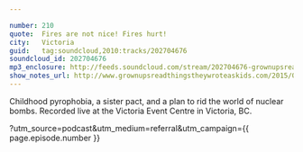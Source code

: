 ```yaml
---

number: 210
quote:  Fires are not nice! Fires hurt!
city:   Victoria
guid:   tag:soundcloud,2010:tracks/202704676
soundcloud_id: 202704676
mp3_enclosure: http://feeds.soundcloud.com/stream/202704676-grownupsreadthingstheywroteaskids-s2e10.mp3
show_notes_url: http://www.grownupsreadthingstheywroteaskids.com/2015/04/episode-210-fires-are-not-nice-fires-hurt-victoria/
---
```


Childhood pyrophobia, a sister pact, and a plan to rid the world of nuclear bombs. Recorded live at the Victoria Event Centre in Victoria, BC.



?utm_source=podcast&utm_medium=referral&utm_campaign={{ page.episode.number }}